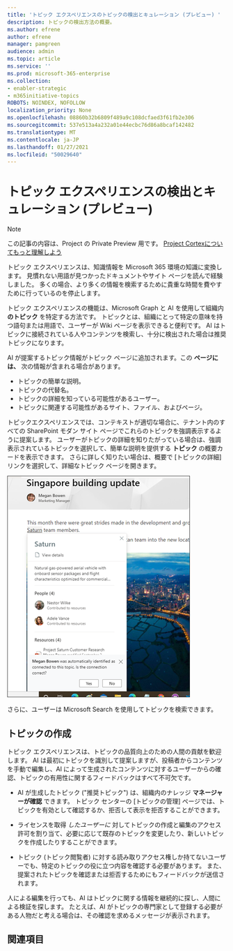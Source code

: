 ```yaml
---
title: 'トピック エクスペリエンスのトピックの検出とキュレーション (プレビュー) '
description: トピックの検出方法の概要。
ms.author: efrene
author: efrene
manager: pamgreen
audience: admin
ms.topic: article
ms.service: ''
ms.prod: microsoft-365-enterprise
ms.collection:
- enabler-strategic
- m365initiative-topics
ROBOTS: NOINDEX, NOFOLLOW
localization_priority: None
ms.openlocfilehash: 08860b32b6809f489a9c108dcfaed3f61fb2e306
ms.sourcegitcommit: 537e513a4a232a01e44ecbc76d86a8bcaf142482
ms.translationtype: MT
ms.contentlocale: ja-JP
ms.lasthandoff: 01/27/2021
ms.locfileid: "50029640"
---
```

# <a name="topic-experiences-discovery-and-curation-preview"></a>トピック エクスペリエンスの検出とキュレーション (プレビュー)

> [!Note] 
> この記事の内容は、Project の Private Preview 用です。 [Project Cortexについてもっと理解しよう](https://aka.ms/projectcortex)

トピック エクスペリエンスは、知識情報を Microsoft 365 環境の知識に変換します。 見慣れない用語が見つかったドキュメントやサイト ページを読んで経験しました。 多くの場合、より多くの情報を検索するために貴重な時間を費やすために行っているのを停止します。

トピック エクスペリエンスの機能は、Microsoft Graph と AI を使用して組織内 **のトピック** を特定する方法です。  トピックとは、組織にとって特定の意味を持つ語句または用語で、ユーザーが Wiki ページを表示できると便利です。 AI はトピックに接続されている人やコンテンツを検索し、十分に検出された場合は推奨トピックになります。

AI が提案するトピック情報がトピック ページに追加されます。この **ページには、** 次の情報が含まれる場合があります。
- トピックの簡単な説明。
- トピックの代替名。
- トピックの詳細を知っている可能性があるユーザー。
- トピックに関連する可能性があるサイト、ファイル、およびページ。

トピックエクスペリエンスでは、コンテキストが適切な場合に、テナント内のすべての SharePoint モダン サイト ページでこれらのトピックを強調表示するように提案します。 ユーザーがトピックの詳細を知りたがっている場合は、強調表示されているトピックを選択して、簡単な説明を提供する **トピック** の概要カードを表示できます。 さらに詳しく知りたい場合は、概要で [トピックの詳細] リンクを選択して、詳細なトピック ページを開きます。

![トピックのハイライト](../media/knowledge-management/saturn.png) </br>

さらに、ユーザーは Microsoft Search を使用してトピックを検索できます。


## <a name="topic-curation"></a>トピックの作成

トピック エクスペリエンスは、トピックの品質向上のための人間の貢献を歓迎します。 AI は最初にトピックを識別して提案しますが、投稿者からコンテンツを手動で編集し、AI によって生成されたコンテンツに対するユーザーからの確認、トピックの有用性に関するフィードバックはすべて不可欠です。

- AI が生成したトピック ("推奨トピック") は、組織内のナレッジ **マネージャーが確認** できます。 トピック センターの [トピックの管理] ページでは、トピックを有効として確認するか、拒否して表示を拒否することができます。

- ライセンスを取得 *したユーザーに* 対してトピックの作成と編集のアクセス許可を割り当て、必要に応じて既存のトピックを変更したり、新しいトピックを作成したりすることができます。 

- トピック (トピック閲覧者) に対する読み取りアクセス権しか持てないユーザーでも、特定のトピックの役に立つ内容を確認する必要があります。 また、提案されたトピックを確認または拒否するためにもフィードバックが送信されます。

人による編集を行っても、AI はトピックに関する情報を継続的に探し、人間による検証を探します。 たとえば、AI がトピックの専門家として登録する必要がある人物だと考える場合は、その確認を求めるメッセージが表示されます。 



## <a name="see-also"></a>関連項目
